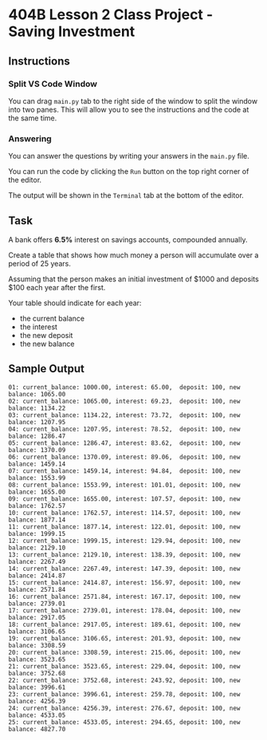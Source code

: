 # 404B Lesson 2 Class Project - Saving Investment

## Instructions

### Split VS Code Window

You can drag `main.py` tab to the right side of the window to split the window into two panes. This will allow you to see the instructions and the code at the same time.

### Answering

You can answer the questions by writing your answers in the `main.py` file.

You can run the code by clicking the `Run` button on the top right corner of the editor.

The output will be shown in the `Terminal` tab at the bottom of the editor.

## Task

A bank offers **6.5%** interest on savings accounts, compounded annually.

Create a table that shows how much money a person will accumulate over a period of 25 years.

Assuming that the person makes an initial investment of \$1000 and deposits \$100 each year after the first.

Your table should indicate for each year:

- the current balance
- the interest
- the new deposit
- the new balance

## Sample Output

    01: current_balance: 1000.00, interest: 65.00,  deposit: 100, new balance: 1065.00
    02: current_balance: 1065.00, interest: 69.23,  deposit: 100, new balance: 1134.22
    03: current_balance: 1134.22, interest: 73.72,  deposit: 100, new balance: 1207.95
    04: current_balance: 1207.95, interest: 78.52,  deposit: 100, new balance: 1286.47
    05: current_balance: 1286.47, interest: 83.62,  deposit: 100, new balance: 1370.09
    06: current_balance: 1370.09, interest: 89.06,  deposit: 100, new balance: 1459.14
    07: current_balance: 1459.14, interest: 94.84,  deposit: 100, new balance: 1553.99
    08: current_balance: 1553.99, interest: 101.01, deposit: 100, new balance: 1655.00
    09: current_balance: 1655.00, interest: 107.57, deposit: 100, new balance: 1762.57
    10: current_balance: 1762.57, interest: 114.57, deposit: 100, new balance: 1877.14
    11: current_balance: 1877.14, interest: 122.01, deposit: 100, new balance: 1999.15
    12: current_balance: 1999.15, interest: 129.94, deposit: 100, new balance: 2129.10
    13: current_balance: 2129.10, interest: 138.39, deposit: 100, new balance: 2267.49
    14: current_balance: 2267.49, interest: 147.39, deposit: 100, new balance: 2414.87
    15: current_balance: 2414.87, interest: 156.97, deposit: 100, new balance: 2571.84
    16: current_balance: 2571.84, interest: 167.17, deposit: 100, new balance: 2739.01
    17: current_balance: 2739.01, interest: 178.04, deposit: 100, new balance: 2917.05
    18: current_balance: 2917.05, interest: 189.61, deposit: 100, new balance: 3106.65
    19: current_balance: 3106.65, interest: 201.93, deposit: 100, new balance: 3308.59
    20: current_balance: 3308.59, interest: 215.06, deposit: 100, new balance: 3523.65
    21: current_balance: 3523.65, interest: 229.04, deposit: 100, new balance: 3752.68
    22: current_balance: 3752.68, interest: 243.92, deposit: 100, new balance: 3996.61
    23: current_balance: 3996.61, interest: 259.78, deposit: 100, new balance: 4256.39
    24: current_balance: 4256.39, interest: 276.67, deposit: 100, new balance: 4533.05
    25: current_balance: 4533.05, interest: 294.65, deposit: 100, new balance: 4827.70
